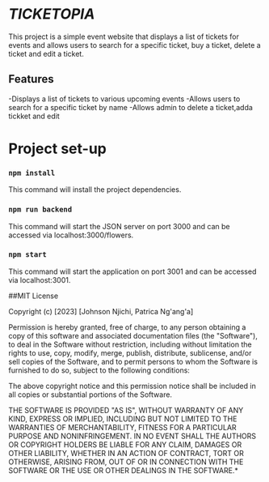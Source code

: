 # *TICKETOPIA*
This project is a simple event website that displays a list of tickets for events and allows users to search for a specific ticket, buy a ticket, delete a ticket and edit a ticket.

## Features
-Displays a list of tickets to various upcoming events
-Allows users to search for a specific ticket by name
-Allows admin  to delete a ticket,adda tickket and edit 


# Project set-up
### `npm install`
This command will install the project dependencies.

### `npm run backend`
This command will start the JSON server on port 3000 and can be accessed via localhost:3000/flowers.

### `npm start`
This command will start the application on port 3001 and can be accessed via localhost:3001.

##MIT License

Copyright (c) [2023] [Johnson Njichi, Patrica Ng'ang'a]

Permission is hereby granted, free of charge, to any person obtaining a copy
of this software and associated documentation files (the "Software"), to deal
in the Software without restriction, including without limitation the rights
to use, copy, modify, merge, publish, distribute, sublicense, and/or sell
copies of the Software, and to permit persons to whom the Software is
furnished to do so, subject to the following conditions:

The above copyright notice and this permission notice shall be included in all
copies or substantial portions of the Software.

THE SOFTWARE IS PROVIDED "AS IS", WITHOUT WARRANTY OF ANY KIND, EXPRESS OR
IMPLIED, INCLUDING BUT NOT LIMITED TO THE WARRANTIES OF MERCHANTABILITY,
FITNESS FOR A PARTICULAR PURPOSE AND NONINFRINGEMENT. IN NO EVENT SHALL THE
AUTHORS OR COPYRIGHT HOLDERS BE LIABLE FOR ANY CLAIM, DAMAGES OR OTHER
LIABILITY, WHETHER IN AN ACTION OF CONTRACT, TORT OR OTHERWISE, ARISING FROM,
OUT OF OR IN CONNECTION WITH THE SOFTWARE OR THE USE OR OTHER DEALINGS IN THE
SOFTWARE.*
